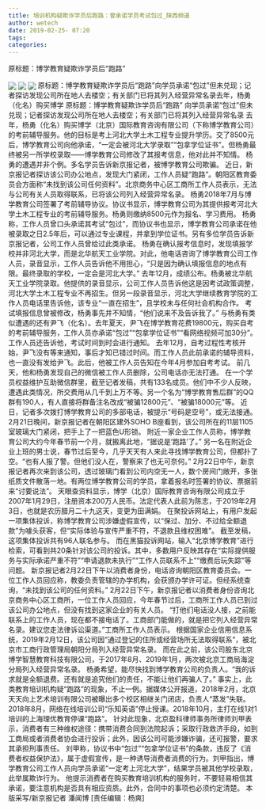 ```yaml
---
title: 培训机构疑欺诈学员后跑路：曾承诺学员考试包过_陕西频道
author: wetech
date: 2019-02-25- 07:20
tags: 
categories: 
---
```

原标题：博学教育疑欺诈学员后“跑路”
<!-- more -->
                
<img align="center" border="0" src="http://p3.ifengimg.com/a/2019_09/ccb439ea653d86e_size22_w400_h266.jpg" />
                
<img align="center" border="0" src="http://p1.ifengimg.com/a/2019_09/8ccb898160b436f_size22_w400_h266.jpg" />
            
<img align="center" border="0" src="http://p2.ifengimg.com/a/2016/0810/204c433878d5cf9size1_w16_h16.png" />
原标题：博学教育疑欺诈学员后“跑路”向学员承诺“包过”但未兑现；记者探访发现公司所在地人去楼空；有关部门已将其列入经营异常名录去年，杨勇（化名）购买博学
原标题：博学教育疑欺诈学员后“跑路”
向学员承诺“包过”但未兑现；记者探访发现公司所在地人去楼空；有关部门已将其列入经营异常名录
去年，杨勇（化名）购买博学（北京）国际教育咨询有限公司（下称博学教育公司）的考前辅导服务。他的目标是考上河北大学土木工程专业提升学历。交了8500元后，博学教育公司向他承诺，“一定会被河北大学录取”“包拿学位证书”。但杨勇最终被另一所学校录取——博学教育公司修改了其报考信息，他对此并不知情。
杨勇的遭遇并非个例。多名学员告诉新京报记者，被博学教育公司欺骗。
近日，新京报记者探访该公司办公地点，发现大门紧闭，工作人员疑“跑路”。朝阳区教育委员会方面称“未找到该公司任何资料”。北京商务中心区工商所工作人员表示，无法与公司有关人员取得联系，已将该公司列入经营异常名录。
杨勇2018年7月与博学教育公司签署了考前辅导协议。协议书显示，博学教育公司为其提供报考河北大学土木工程专业的考前辅导服务。杨勇则缴纳8500元作为报名、学习费用。
杨勇称，工作人员曾口头承诺其考试“包过”，而协议书也显示，博学教育公司承诺在他被录取之日2.5年后，可以通过专业课程，并拿到学位证书。另有多位学员告诉新京报记者，公司工作人员曾给过此类承诺。
杨勇在确认报考信息时，发现填报学校并非河北大学，而是北华航天工业学院。对此，他电话咨询了博学教育公司工作人员，录音显示，工作人员告诉他不用担心，“只是因为确认填报信息的地点有限。最终录取的学校，一定会是河北大学。”
去年12月，成绩公布。杨勇被北华航天工业学院录取。他提供的录音显示，公司工作人员告诉他这是因考试政策调整，河北大学土木工程专业不再招生。但另一段录音显示，河北大学继续教育学院的工作人员电话里告诉他，该专业“一直在招生”，且学校未与任何社会机构合作。
考试填报信息曾被修改，杨勇事先并不知情，“他们说来不及告诉我了。”
与杨勇有类似遭遇的还有尹飞（化名）。去年夏天，尹飞在博学教育花费19800元，购买自考的考前辅导服务，工作人员亦承诺“包过”“包拿学位证书”“看网络视频可加30分”。工作人员还告诉他，考试时间到时会进行通知。
去年12月，自考过程性考核开始，尹飞没有等来通知，事后才知已错过时间。而工作人员此前承诺的辅导资料，也一直没有发给尹飞。此后，他被工作人员告知在今年4月参加自考考试。
前几天，他和杨勇发现自己的微信被工作人员删除，公司电话亦无法打通。
在一个学员权益维护互助微信群里，截至记者发稿，共有133名成员。他们中不少人反映，遭遇此类情况，所交费用从几千到上万不等。另一个名为“博学教育售后群”的QQ群有190人，有人直接将群备注名改成“被骗12800元”、“被骗18000元”等。
近日，记者多次拨打博学教育公司的多部电话，被提示“号码是空号”，或无法接通。
2月21日晚间，新京报记者在朝阳区建外SOHO B座看到，该公司所在的11层1105室玻璃大门紧闭，把手上了一把蓝色U形锁。
附近一家企业工作人员称，博学教育公司大约今年春节前一个月，就搬离此地，“据说是‘跑路’了。”
另一名在附近企业上班的男士说，春节过后至今，几乎天天有人来此寻找博学教育公司，但都扑了空。“也有人报了警。但他们没人在，警察来了也无可奈何。”
2月22日中午，新京报记者再次来到该公司，透过玻璃门看到公司内空无一人，数个房间门敞开，多张纸质文件散落一地。有两位博学教育公司的学员，拿着报名时签署的协议、票据前来“讨要说法”。
天眼查资料显示，博学（北京）国际教育咨询有限公司成立于2007年1月29日，注册资本200万人民币。法定代表人此前为陈志，于2019年2月3日，也就是农历腊月二十九这天，变更为田满娟。
在聚投诉网站上，有用户发起一项集体投诉，称博学教育公司涉嫌虚假宣传，以“保过、加分、不过给全额退款”为噱头获客，但“实际体验与宣传严重不符，不退款且维权困难”。
截至发稿，这项集体投诉共有96人联名参与。
而在黑猫投诉网站，输入“北京博学教育”进行检索，可看到共20条针对该公司的投诉。其中，多数用户反映其存在“实际提供服务与实际承诺严重不符”“申请退款未执行”“工作人员联系不上”“缴费后玩失踪”等问题。
新京报记者2月22日下午以消费者身份，电话咨询朝阳区教育委员会。一位工作人员回应称，教委负责管辖的办学机构，会获颁办学许可证。但经系统查询，“未找到该公司的任何资料。”
2月22日下午，新京报记者以消费者身份咨询北京商务中心区工商所，一位工作人员回应，今年春节过后，工商所工作人员已到过该公司办公地点，但没有找到这家企业的有关人员。
“打他们电话没人接，之前能联系上的工作人员，现在都不接电话了。工商部门能做的，就是把它列入经营异常名录。建议您走法律诉讼渠道。”工商所工作人员表示。
根据国家企业信用信息系统，2019年2月12日，该公司因“通过登记的住所或经营场所无法取得联系”，被北京市工商行政管理局朝阳分局列入经营异常名录。
而在此之前，该公司股东北京博学智慧教育科技有限公司，于2017年8月、2019年1月，两次被北京工商局海淀分局列入经营异常名录。
杨勇希望，能尽快找到博学教育公司的负责人。“我的诉求就是全额退费。还有就是追究他们的责任，不能让他们再骗人了。”
事实上，此类教育培训机构疑“跑路”的现象，不止一例。据媒体公开报道，2018年2月，北京天天向上艺术培训有限公司被曝出多个校区相继关门闭店，负责人“蒸发”失联。2018年8月，网络在线培训公司“乐知英语”停止授课。2018年10月，主打在线1对1培训的上海理优教育停课“跑路”。
针对此现象，北京盈科律师事务所律师刘甲表示，消费者有三种维权途径：携带消费合同到法院起诉；采取行政救济手段，如到工商局或者消费者协会进行投诉；此外，因该公司可能涉嫌诈骗，还可报警，要求其承担刑事责任。
刘甲称，协议书中“包过”“包拿学位证书”的条款，违反了《消费者权益保护法》，属于虚假宣传，是一种诱导消费者消费的行为。刘甲指出，博学教育公司工作人员向学员承诺“一定考上河北大学”，结果学员被其他学校录取，此举属欺诈行为。
他提示消费者在购买教育培训机构的服务时，不要轻易相信其承诺，要注意机构是否具有相应资质。此外，合同中的事项也必须约定清楚。
本版采写/新京报记者 潘闻博
[责任编辑：杨爽]
            
